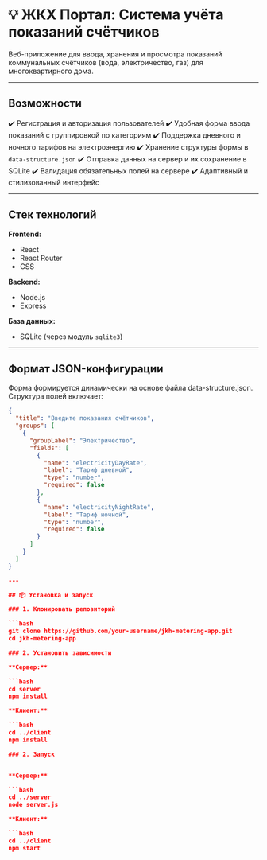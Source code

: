 # 💡 ЖКХ Портал: Система учёта показаний счётчиков

Веб-приложение для ввода, хранения и просмотра показаний коммунальных счётчиков (вода, электричество, газ) для многоквартирного дома.

---

## Возможности

✔️ Регистрация и авторизация пользователей
✔️ Удобная форма ввода показаний с группировкой по категориям
✔️ Поддержка дневного и ночного тарифов на электроэнергию
✔️ Хранение структуры формы в `data-structure.json`
✔️ Отправка данных на сервер и их сохранение в SQLite
✔️ Валидация обязательных полей на сервере
✔️ Адаптивный и стилизованный интерфейс

---

## Стек технологий

**Frontend:**

- React
- React Router
- CSS

**Backend:**

- Node.js
- Express

**База данных:**

- SQLite (через модуль `sqlite3`)

---

## Формат JSON-конфигурации

Форма формируется динамически на основе файла data-structure.json. Структура полей включает:

```json
{
  "title": "Введите показания счётчиков",
  "groups": [
    {
      "groupLabel": "Электричество",
      "fields": [
        {
          "name": "electricityDayRate",
          "label": "Тариф дневной",
          "type": "number",
          "required": false
        },
        {
          "name": "electricityNightRate",
          "label": "Тариф ночной",
          "type": "number",
          "required": false
        }
      ]
    }
  ]
}

---

## 📦 Установка и запуск

### 1. Клонировать репозиторий

```bash
git clone https://github.com/your-username/jkh-metering-app.git  
cd jkh-metering-app  

### 2. Установить зависимости

**Сервер:**

```bash
cd server  
npm install

**Клиент:**

```bash
cd ../client  
npm install  

### 2. Запуск


**Сервер:**

```bash
cd ../server  
node server.js

**Клиент:**

```bash
cd ../client  
npm start  


